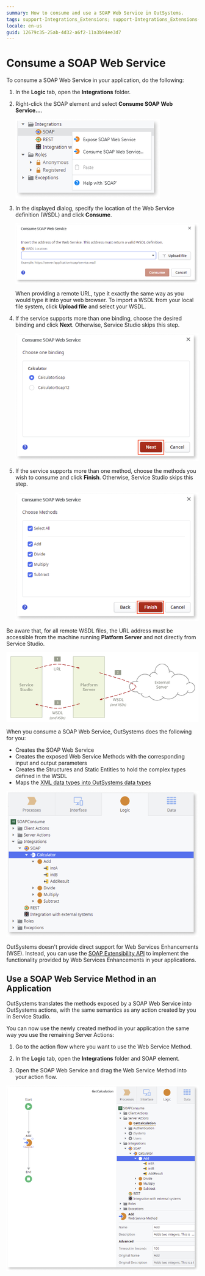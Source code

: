 ```yaml
---
summary: How to consume and use a SOAP Web Service in OutSystems.
tags: support-Integrations_Extensions; support-Integrations_Extensions-overview
locale: en-us
guid: 12679c35-25ab-4d32-a6f2-11a3b94ee3d7
---
```


# Consume a SOAP Web Service

To consume a SOAP Web Service in your application, do the following:

1. In the **Logic** tab, open the **Integrations** folder.

1. Right-click the SOAP element and select **Consume SOAP Web Service...**.

    ![Add Consume SOAP Web Service](images/soap-consume-add-consume-ss.png)

1. In the displayed dialog, specify the location of the Web Service definition (WSDL) and click **Consume**.

    ![Specify WSDL Location](images/soap-consume-wsdl-ss.png)

    When providing a remote URL, type it exactly the same way as you would type it into your web browser. To import a WSDL from your local file system, click **Upload file** and select your WSDL.

1. If the service supports more than one binding, choose the desired binding and click **Next**. Otherwise, Service Studio skips this step.

    ![Choose bindings](images/soap-consume-bindings-ss.png)

1. If the service supports more than one method, choose the methods you wish to consume and click **Finish**. Otherwise, Service Studio skips this step.

    ![Choose methods](images/soap-consume-methods-ss.png)

Be aware that, for all remote WSDL files, the URL address must be accessible from the machine running **Platform Server** and not directly from Service Studio.

![URL address accessible from Platform Server machine](<images/soap-get-wsdl-from-ps.png>)

When you consume a SOAP Web Service, OutSystems does the following for you:

* Creates the SOAP Web Service
* Creates the exposed Web Service Methods with the corresponding input and output parameters
* Creates the Structures and Static Entities to hold the complex types defined in the WSDL
* Maps the [XML data types into OutSystems data types](<../../../ref/extensibility-and-integration/soap/consumed-soap/mapping-xml-to-outsystems.md>)

![SOAP consume result](images/soap-consume-result.png)

OutSystems doesn't provide direct support for Web Services Enhancements (WSE). Instead, you can use the [SOAP Extensibility API](<../../../ref/apis/soap-extensibility-api.md>) to implement the functionality provided by Web Services Enhancements in your applications.

## Use a SOAP Web Service Method in an Application

OutSystems translates the methods exposed by a SOAP Web Service into OutSystems actions, with the same semantics as any action created by you in Service Studio.

You can now use the newly created method in your application the same way you use the remaining Server Actions:

1. Go to the action flow where you want to use the Web Service Method.

1. In the **Logic** tab, open the **Integrations** folder and SOAP element.

1. Open the SOAP Web Service and drag the Web Service Method into your action flow.

![](images/soap-consume-invoke.png)
